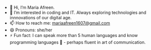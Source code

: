 - 👋 Hi, I’m Maria Afreen.
- 👀 I’m interested in coding and IT. Always exploring technologies and innnovations of our digital age.
- 📫 How to reach me: mariaafreen1607@gmail.com
- 😄 Pronouns: she/her
- ⚡ Fun fact: I can speak more than 5 human languages and know programming languages 👀 - perhaps fluent in art of communication.

<!---
MariaAfreen1607/MariaAfreen1607 is a ✨ special ✨ repository because its `README.md` (this file) appears on your GitHub profile.
You can click the Preview link to take a look at your changes.
--->
